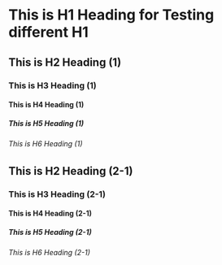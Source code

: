 # This is H1 Heading for Testing different H1

## This is H2 Heading (1)
### This is H3 Heading (1)
#### This is H4 Heading (1)
##### This is H5 Heading (1)
###### This is H6 Heading (1)

## This is H2 Heading (2-1) 
### This is H3 Heading (2-1)
#### This is H4 Heading (2-1)
##### This is H5 Heading (2-1)
###### This is H6 Heading (2-1)
